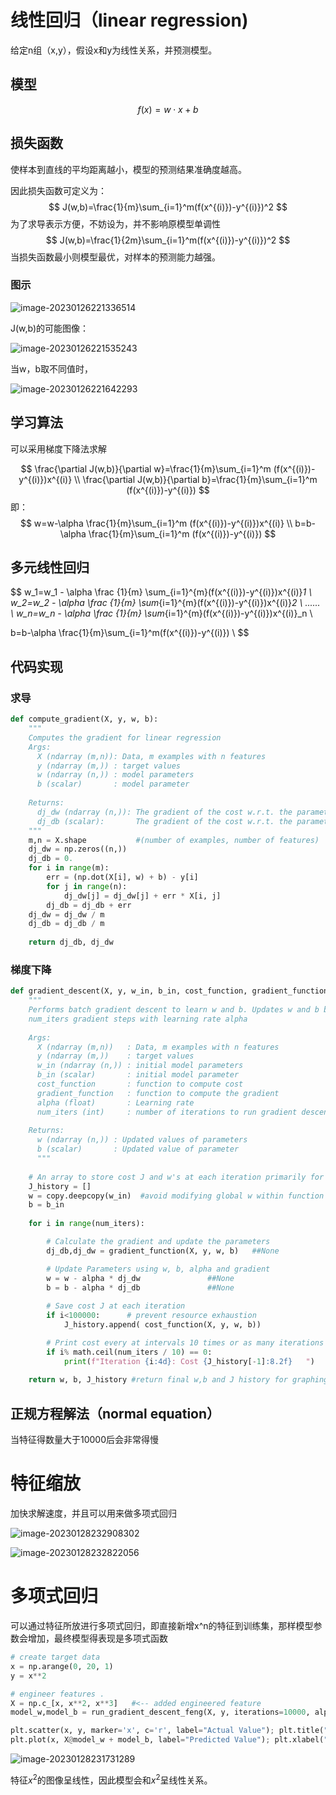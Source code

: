 # 线性回归（linear regression)

给定n组（x,y），假设x和y为线性关系，并预测模型。

## 模型

$$
f(x)=w\cdot x +b
$$

## 损失函数

使样本到直线的平均距离越小，模型的预测结果准确度越高。

因此损失函数可定义为：
$$
J(w,b)=\frac{1}{m}\sum_{i=1}^m(f(x^{(i)})-y^{(i)})^2
$$
为了求导表示方便，不妨设为，并不影响原模型单调性
$$
J(w,b)=\frac{1}{2m}\sum_{i=1}^m(f(x^{(i)})-y^{(i)})^2
$$
当损失函数最小则模型最优，对样本的预测能力越强。

### 图示

![image-20230126221336514](./%E7%BA%BF%E6%80%A7%E5%9B%9E%E5%BD%92.assets/image-20230126221336514.png)

J(w,b)的可能图像：

![image-20230126221535243](./%E7%BA%BF%E6%80%A7%E5%9B%9E%E5%BD%92.assets/image-20230126221535243.png)

当w，b取不同值时，

![image-20230126221642293](./%E7%BA%BF%E6%80%A7%E5%9B%9E%E5%BD%92.assets/image-20230126221642293.png)

## 学习算法

可以采用梯度下降法求解


$$
\frac{\partial J(w,b)}{\partial w}=\frac{1}{m}\sum_{i=1}^m (f(x^{(i)})-y^{(i)})x^{(i)} \\
\frac{\partial J(w,b)}{\partial b}=\frac{1}{m}\sum_{i=1}^m (f(x^{(i)})-y^{(i)})
$$
即：
$$
w=w-\alpha \frac{1}{m}\sum_{i=1}^m (f(x^{(i)})-y^{(i)})x^{(i)} \\
b=b-\alpha \frac{1}{m}\sum_{i=1}^m (f(x^{(i)})-y^{(i)})
$$

## 多元线性回归

$$
w_1=w_1 - \alpha \frac {1}{m} \sum_{i=1}^{m}(f(x^{(i)})-y^{(i)})x^{(i)}_1 \\
w_2=w_2 - \alpha \frac {1}{m} \sum_{i=1}^{m}(f(x^{(i)})-y^{(i)})x^{(i)}_2 \\
...... \\
w_n=w_n - \alpha \frac {1}{m} \sum_{i=1}^{m}(f(x^{(i)})-y^{(i)})x^{(i)}_n  \\

b=b-\alpha \frac{1}{m}\sum_{i=1}^m(f(x^{(i)})-y^{(i)}) \\
$$

## 代码实现

### 求导

```python
def compute_gradient(X, y, w, b): 
    """
    Computes the gradient for linear regression 
    Args:
      X (ndarray (m,n)): Data, m examples with n features
      y (ndarray (m,)) : target values
      w (ndarray (n,)) : model parameters  
      b (scalar)       : model parameter
      
    Returns:
      dj_dw (ndarray (n,)): The gradient of the cost w.r.t. the parameters w. 
      dj_db (scalar):       The gradient of the cost w.r.t. the parameter b. 
    """
    m,n = X.shape           #(number of examples, number of features)
    dj_dw = np.zeros((n,))
    dj_db = 0.
    for i in range(m):                             
        err = (np.dot(X[i], w) + b) - y[i]   
        for j in range(n):                         
            dj_dw[j] = dj_dw[j] + err * X[i, j]    
        dj_db = dj_db + err                        
    dj_dw = dj_dw / m                                
    dj_db = dj_db / m                                
        
    return dj_db, dj_dw
```

### 梯度下降

```python
def gradient_descent(X, y, w_in, b_in, cost_function, gradient_function, alpha, num_iters): 
    """
    Performs batch gradient descent to learn w and b. Updates w and b by taking 
    num_iters gradient steps with learning rate alpha
    
    Args:
      X (ndarray (m,n))   : Data, m examples with n features
      y (ndarray (m,))    : target values
      w_in (ndarray (n,)) : initial model parameters  
      b_in (scalar)       : initial model parameter
      cost_function       : function to compute cost
      gradient_function   : function to compute the gradient
      alpha (float)       : Learning rate
      num_iters (int)     : number of iterations to run gradient descent
      
    Returns:
      w (ndarray (n,)) : Updated values of parameters 
      b (scalar)       : Updated value of parameter 
      """
    
    # An array to store cost J and w's at each iteration primarily for graphing later
    J_history = []
    w = copy.deepcopy(w_in)  #avoid modifying global w within function
    b = b_in
    
    for i in range(num_iters):

        # Calculate the gradient and update the parameters
        dj_db,dj_dw = gradient_function(X, y, w, b)   ##None

        # Update Parameters using w, b, alpha and gradient
        w = w - alpha * dj_dw               ##None
        b = b - alpha * dj_db               ##None
      
        # Save cost J at each iteration
        if i<100000:      # prevent resource exhaustion 
            J_history.append( cost_function(X, y, w, b))

        # Print cost every at intervals 10 times or as many iterations if < 10
        if i% math.ceil(num_iters / 10) == 0:
            print(f"Iteration {i:4d}: Cost {J_history[-1]:8.2f}   ")
        
    return w, b, J_history #return final w,b and J history for graphing
```



## 正规方程解法（normal equation）

当特征得数量大于10000后会非常得慢

# 特征缩放

加快求解速度，并且可以用来做多项式回归

![image-20230128232908302](./%E7%BA%BF%E6%80%A7%E5%9B%9E%E5%BD%92.assets/image-20230128232908302.png)

![image-20230128232822056](./%E7%BA%BF%E6%80%A7%E5%9B%9E%E5%BD%92.assets/image-20230128232822056.png)

# 多项式回归

可以通过特征所放进行多项式回归，即直接新增x^n的特征到训练集，那样模型参数会增加，最终模型得表现是多项式函数

```python
# create target data
x = np.arange(0, 20, 1)
y = x**2

# engineer features .
X = np.c_[x, x**2, x**3]   #<-- added engineered feature
model_w,model_b = run_gradient_descent_feng(X, y, iterations=10000, alpha=1e-7)

plt.scatter(x, y, marker='x', c='r', label="Actual Value"); plt.title("x, x**2, x**3 features")
plt.plot(x, X@model_w + model_b, label="Predicted Value"); plt.xlabel("x"); plt.ylabel("y"); plt.legend(); plt.show()
```

![image-20230128231731289](./%E7%BA%BF%E6%80%A7%E5%9B%9E%E5%BD%92.assets/image-20230128231731289.png)

特征$x^2$的图像呈线性，因此模型会和$x^2$呈线性关系。

